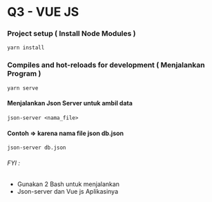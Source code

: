 # Q3 - VUE JS

### Project setup ( Install Node Modules )
```
yarn install
```

### Compiles and hot-reloads for development ( Menjalankan Program )
```
yarn serve
```

#### Menjalankan Json Server untuk ambil data
```
json-server <nama_file>
```

#### Contoh => karena nama file json db.json
``` 
json-server db.json
```

###### FYI :
* Gunakan 2 Bash untuk menjalankan
* Json-server dan Vue js Aplikasinya

